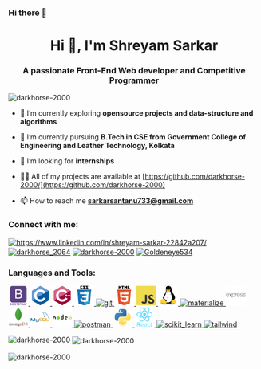 ### Hi there 👋

<h1 align="center">Hi 👋, I'm Shreyam Sarkar</h1>
<h3 align="center">A passionate Front-End Web developer and Competitive Programmer</h3>

<p align="left"> <img src="https://komarev.com/ghpvc/?username=darkhorse-2000&label=Profile%20views&color=0e75b6&style=flat" alt="darkhorse-2000" /> </p>

- 🔭 I’m currently exploring **opensource projects and data-structure and algorithms**

- 🌱 I’m currently pursuing **B.Tech in CSE from Government College of Engineering and Leather Technology, Kolkata**

- 👯 I’m looking for **internships**

- 👨‍💻 All of my projects are available at [https://github.com/darkhorse-2000/](https://github.com/darkhorse-2000)

- 📫 How to reach me **sarkarsantanu733@gmail.com**

<h3 align="left">Connect with me:</h3>
<p align="left">
  
<a href="https://www.linkedin.com/in/shreyam-sarkar-22842a207/" target="blank"><img align="center" src="https://raw.githubusercontent.com/rahuldkjain/github-profile-readme-generator/master/src/images/icons/Social/linked-in-alt.svg" alt="https://www.linkedin.com/in/shreyam-sarkar-22842a207/" height="30" width="40" /></a> <a href="https://www.codechef.com/users/darkhorse_2064" target="blank"><img align="center" src="https://cdn.jsdelivr.net/npm/simple-icons@3.1.0/icons/codechef.svg" alt="darkhorse_2064" height="30" width="40" /></a> <a href="https://www.github.com/darkhorse-2000" target="blank"><img align="center" src="https://raw.githubusercontent.com/rahuldkjain/github-profile-readme-generator/master/src/images/icons/Social/github.svg" alt="darkhorse-2000" height="30" width="40" /></a>  <a href="https://codeforces.com/profile/Goldeneye534" target="blank"><img align="center" src="https://cdn.jsdelivr.net/npm/simple-icons@3.0.1/icons/codeforces.svg" alt="Goldeneye534" height="30" width="40" /></a> 
</p>

<h3 align="left">Languages and Tools:</h3>
<p align="left"> <a href="https://getbootstrap.com" target="_blank"> <img src="https://raw.githubusercontent.com/devicons/devicon/master/icons/bootstrap/bootstrap-plain-wordmark.svg" alt="bootstrap" width="40" height="40"/> </a>  <a href="https://www.cprogramming.com/" target="_blank"> <img src="https://raw.githubusercontent.com/devicons/devicon/master/icons/c/c-original.svg" alt="c" width="40" height="40"/> </a>  <a href="https://www.w3schools.com/cpp/" target="_blank"> <img src="https://raw.githubusercontent.com/devicons/devicon/master/icons/cplusplus/cplusplus-original.svg" alt="cplusplus" width="40" height="40"/> </a> <a href="https://www.w3schools.com/css/" target="_blank"> <img src="https://raw.githubusercontent.com/devicons/devicon/master/icons/css3/css3-original-wordmark.svg" alt="css3" width="40" height="40"/> </a>  <a href="https://git-scm.com/" target="_blank"> <img src="https://www.vectorlogo.zone/logos/git-scm/git-scm-icon.svg" alt="git" width="40" height="40"/> </a>  <a href="https://www.w3.org/html/" target="_blank"> <img src="https://raw.githubusercontent.com/devicons/devicon/master/icons/html5/html5-original-wordmark.svg" alt="html5" width="40" height="40"/> </a> <a href="https://developer.mozilla.org/en-US/docs/Web/JavaScript" target="_blank"> <img src="https://raw.githubusercontent.com/devicons/devicon/master/icons/javascript/javascript-original.svg" alt="javascript" width="40" height="40"/> </a>  <a href="https://www.linux.org/" target="_blank"> <img src="https://raw.githubusercontent.com/devicons/devicon/master/icons/linux/linux-original.svg" alt="linux" width="40" height="40"/> </a> <a href="https://materializecss.com/" target="_blank"> <img src="https://raw.githubusercontent.com/prplx/svg-logos/5585531d45d294869c4eaab4d7cf2e9c167710a9/svg/materialize.svg" alt="materialize" width="40" height="40"/> </a> <a href="https://expressjs.com" target="_blank"> <img src="https://raw.githubusercontent.com/devicons/devicon/master/icons/express/express-original-wordmark.svg" alt="express" width="40" height="40"/> </a>  <a href="https://www.mongodb.com/" target="_blank"> <img src="https://raw.githubusercontent.com/devicons/devicon/master/icons/mongodb/mongodb-original-wordmark.svg" alt="mongodb" width="40" height="40"/> </a> <a href="https://www.mysql.com/" target="_blank"> <img src="https://raw.githubusercontent.com/devicons/devicon/master/icons/mysql/mysql-original-wordmark.svg" alt="mysql" width="40" height="40"/> </a> <a href="https://nodejs.org" target="_blank"> <img src="https://raw.githubusercontent.com/devicons/devicon/master/icons/nodejs/nodejs-original-wordmark.svg" alt="nodejs" width="40" height="40"/> </a> <a href="https://postman.com" target="_blank"> <img src="https://www.vectorlogo.zone/logos/getpostman/getpostman-icon.svg" alt="postman" width="40" height="40"/> </a> <a href="https://www.python.org" target="_blank"> <img src="https://raw.githubusercontent.com/devicons/devicon/master/icons/python/python-original.svg" alt="python" width="40" height="40"/> </a> <a href="https://reactjs.org/" target="_blank"> <img src="https://raw.githubusercontent.com/devicons/devicon/master/icons/react/react-original-wordmark.svg" alt="react" width="40" height="40"/> </a>  <a href="https://scikit-learn.org/" target="_blank"> <img src="https://upload.wikimedia.org/wikipedia/commons/0/05/Scikit_learn_logo_small.svg" alt="scikit_learn" width="40" height="40"/> </a> <a href="https://tailwindcss.com/" target="_blank"> <img src="https://www.vectorlogo.zone/logos/tailwindcss/tailwindcss-icon.svg" alt="tailwind" width="40" height="40"/> </a> </p>

<p><img align="left" src="https://github-readme-stats.vercel.app/api/top-langs?username=darkhorse-2000&show_icons=true&locale=en&layout=compact" alt="darkhorse-2000" /></p>

<p>&nbsp;<img align="center" src="https://github-readme-stats.vercel.app/api?username=darkhorse-2000&show_icons=true&locale=en" alt="darkhorse-2000" /></p>

<p><img align="center" src="https://github-readme-streak-stats.herokuapp.com/?user=darkhorse-2000&" alt="darkhorse-2000" /></p>
